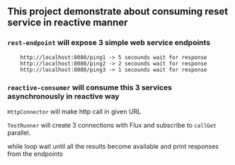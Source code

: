 ## This project demonstrate about consuming reset service in reactive manner

### `rest-endpoint` will expose 3 simple web service endpoints

```
    http://localhost:8080/ping1 -> 5 secounds wait for response
    http://localhost:8080/ping2 -> 2 secounds wait for response
    http://localhost:8080/ping3 -> 1 secounds wait for response
```

### `reactive-consumer` will consume this 3 services asynchronously in reactive way

 ``HttpConnector`` will make http call in given URL
 
 ``TestRunner`` will create 3 connections with Flux and subscribe to ``callGet`` parallel.
 
 while loop wait until all the results become available and print responses from the endpoints 